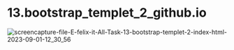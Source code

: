 # 13.bootstrap_templet_2_github.io
![screencapture-file-E-felix-it-All-Task-13-bootstrap-templet-2-index-html-2023-09-01-12_30_56](https://github.com/durgesh2051/13.bootstrap_templet_2_github.io/assets/133377196/e97f8714-eef6-4999-a44f-ab10692c8795)
